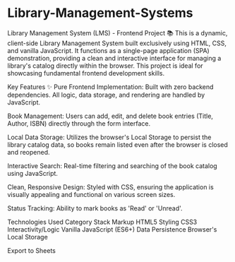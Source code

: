 # Library-Management-Systems

Library Management System (LMS) - Frontend Project 📚
This is a dynamic, client-side Library Management System built exclusively using HTML, CSS, and vanilla JavaScript. It functions as a single-page application (SPA) demonstration, providing a clean and interactive interface for managing a library's catalog directly within the browser. This project is ideal for showcasing fundamental frontend development skills.

Key Features ✨
Pure Frontend Implementation: Built with zero backend dependencies. All logic, data storage, and rendering are handled by JavaScript.

Book Management: Users can add, edit, and delete book entries (Title, Author, ISBN) directly through the form interface.

Local Data Storage: Utilizes the browser's Local Storage to persist the library catalog data, so books remain listed even after the browser is closed and reopened.

Interactive Search: Real-time filtering and searching of the book catalog using JavaScript.

Clean, Responsive Design: Styled with CSS, ensuring the application is visually appealing and functional on various screen sizes.

Status Tracking: Ability to mark books as 'Read' or 'Unread'.

Technologies Used
Category	Stack
Markup	HTML5
Styling	CSS3
Interactivity/Logic	Vanilla JavaScript (ES6+)
Data Persistence	Browser's Local Storage

Export to Sheets
